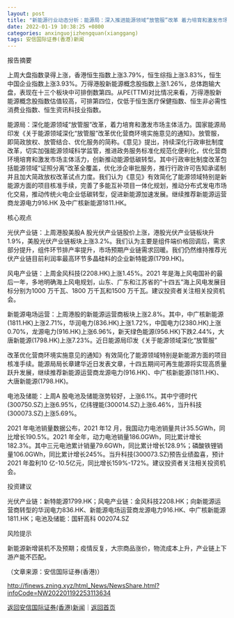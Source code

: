 ```yaml
---
layout: post
title: "新能源行业动态分析：能源局：深入推进能源领域“放管服”改革 着力培育和激发市场主体活力"
date: 2022-01-19 10:38:25 +0800
categories: anxinguojizhengquan(xianggang)
tags: 安信国际证券(香港)新闻
---
```

<p>报告摘要</p>
 <p>上周大盘指数录得上涨，香港恒生指数上涨3.79%，恒生综指上涨3.83%，恒生中国企业指数上涨3.93%。万得港股新能源概念股指数上涨1.26%，总体跑输大盘，表现在十三个板块中可排倒数第四。从PE(TTM)对比情况来看，万得港股新能源概念股指数估值较高，可排第四位，仅低于恒生医疗保健指数、恒生非必需性消费业指数、恒生资讯科技业指数。</p>
 <p>能源局：深化能源领域“放管服”改革，着力培育和激发市场主体活力。国家能源局印发《关于能源领域深化“放管服”改革优化营商环境实施意见的通知》。放管服，即简政放权、放管结合、优化服务的简称。《意见》提出，持续深化行政审批制度改革，切实加强能源领域科学监管，推进政务服务标准化规范化便利化，优化营商环境培育和激发市场主体活力，创新推动能源低碳转型。其中行政审批制度改革包括能源领域“证照分离”改革全覆盖，优化涉企审批服务，推行行政许可告知承诺制并且加大简政放权改革试点力度。我们认为《意见》有效简化了能源领域特别是新能源方面的项目核准手续，完善了多能互补项目一体化规划，推动分布式发电市场化交易，推动传统火电企业低碳转型，促进新能源加速发展。继续推荐新能源运营商龙源电力916.HK 及中广核新能源1811.HK。</p>
 <p>核心观点</p>
 <p>光伏产业链：上周港股美股A 股光伏产业链股价上涨，港股光伏产业链板块升1.9%，美股光伏产业链板块上涨3.2%。我们认为主要是组件端价格回调后，需求部分提升，组件环节排产率提升，市场预期产业链需求回暖。我们仍然维持推荐光伏产业链目前利润率最高环节多晶硅料的企业新特能源(1799.HK)。</p>
 <p>风电产业链：上周金风科技(2208.HK)上涨1.45%。2021 年是海上风电国补的最后一年，多地明确海上风电规划，山东、广东和江苏省的“十四五”海上风电发展目标分别为1000 万千瓦、1800 万千瓦和1500 万千瓦。建议投资者关注相关投资机会。</p>
 <p>新能源电场运营：上周港股的新能源运营商板块上涨2.8%。其中，中广核新能源(1811.HK)上涨2.71%，华润电力(836.HK)上涨1.72%，中国电力(2380.HK)上涨0.70%，龙源电力(916.HK)上涨6.96%，新天绿色能源(956.HK)下跌2.44%，大唐新能源(1798.HK)上涨7.23%。近日能源局印发《关于能源领域深化“放管服”</p>
 <p>改革优化营商环境实施意见的通知》有效简化了能源领域特别是新能源方面的项目核准手续。能源局局长章建华近日发表文章，十四五期间可再生能源将实现高质量跃升发展，继续推荐新能源运营商龙源电力(916.HK)、中广核新能源(1811.HK)、大唐新能源(1798.HK)。</p>
 <p>电池及储能：上周A 股电池及储能涨势较好，上涨6.1%。其中宁德时代(300750.SZ)上涨6.95%，亿纬锂能(300014.SZ)上涨6.46%，当升科技(300073.SZ)上涨5.69%。</p>
 <p>2021 年电池销量数据公布，2021 年12 月，我国动力电池销量共计35.5GWh，同比增长190.5%。2021 年全年，动力电池销量186.0GWh，同比累计增长182.3%。其中三元电池累计销量79.6GWh，同比累计增长128.9%；磷酸铁锂销量106.0GWh，同比累计增长245%。当升科技(300073.SZ)预告业绩盈喜，预计2021 年盈利10 亿-10.5亿元，同比增长159%-172%。建议投资者关注相关投资机会。</p>
 <p>投资建议</p>
 <p>光伏产业链：新特能源1799.HK；风电产业链：金风科技2208.HK；向新能源运营商转型的华润电力836.HK、新能源电场运营商龙源电力916.HK、中广核新能源1811.HK；电池及储能：国轩高科 002074.SZ</p>
 <p>风险提示</p>
 <p>新能源新增装机不及预期；疫情反复，大宗商品涨价，物流成本上升，产业链上下游产能不匹配。</p><p class="em_media">（文章来源：安信国际证券(香港)）</p>

<http://finews.zning.xyz/html_News/NewsShare.html?infoCode=NW202201192253113634>

[返回安信国际证券(香港)新闻](//finews.withounder.com/category/anxinguojizhengquan(xianggang).html)｜[返回首页](//finews.withounder.com/)